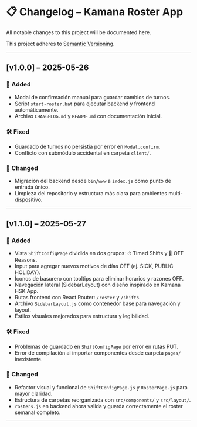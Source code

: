 # 📋 Changelog – Kamana Roster App

All notable changes to this project will be documented here.

This project adheres to [Semantic Versioning](https://semver.org/).

---

## [v1.0.0] – 2025-05-26

### 🚀 Added
- Modal de confirmación manual para guardar cambios de turnos.
- Script `start-roster.bat` para ejecutar backend y frontend automáticamente.
- Archivo `CHANGELOG.md` y `README.md` con documentación inicial.

### 🛠 Fixed
- Guardado de turnos no persistía por error en `Modal.confirm`.
- Conflicto con submódulo accidental en carpeta `client/`.

### 🧹 Changed
- Migración del backend desde `bin/www` a `index.js` como punto de entrada único.
- Limpieza del repositorio y estructura más clara para ambientes multi-dispositivo.

---


## [v1.1.0] – 2025-05-27

### 🚀 Added
- Vista `ShiftConfigPage` dividida en dos grupos: ⏱ Timed Shifts y 🚫 OFF Reasons.
- Input para agregar nuevos motivos de días OFF (ej. SICK, PUBLIC HOLIDAY).
- Íconos de basurero con tooltips para eliminar horarios y razones OFF.
- Navegación lateral (SidebarLayout) con diseño inspirado en Kamana HSK App.
- Rutas frontend con React Router: `/roster` y `/shifts`.
- Archivo `SidebarLayout.js` como contenedor base para navegación y layout.
- Estilos visuales mejorados para estructura y legibilidad.

### 🛠 Fixed
- Problemas de guardado en `ShiftConfigPage` por error en rutas PUT.
- Error de compilación al importar componentes desde carpeta `pages/` inexistente.

### 🧹 Changed
- Refactor visual y funcional de `ShiftConfigPage.js` y `RosterPage.js` para mayor claridad.
- Estructura de carpetas reorganizada con `src/components/` y `src/layout/`.
- `rosters.js` en backend ahora valida y guarda correctamente el roster semanal completo.

---

